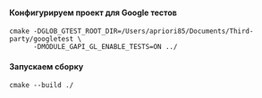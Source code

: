 #### Конфигурируем проект для Google тестов

```console
cmake -DGLOB_GTEST_ROOT_DIR=/Users/apriori85/Documents/Third-party/googletest \
      -DMODULE_GAPI_GL_ENABLE_TESTS=ON ../
```

#### Запускаем сборку

```console
cmake --build ./
```
